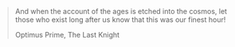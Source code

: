 > And when the account of the ages is etched into the cosmos,
> let those who exist long after us know that this was our finest hour!
>
> Optimus Prime, The Last Knight
